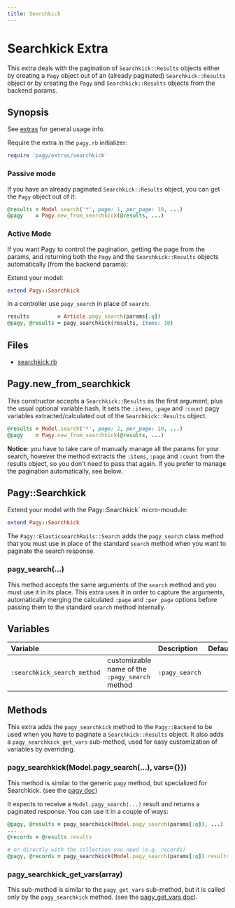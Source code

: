 ```yaml
---
title: Searchkick
---
```

# Searchkick Extra

This extra deals with the pagination of `Searchkick::Results` objects either by creating a `Pagy` object out of an (already paginated) `Searchkick::Results` object or by creating the `Pagy` and `Searchkick::Results` objects from the backend params.

## Synopsis

See [extras](../extras.md) for general usage info.

Require the extra in the `pagy.rb` initializer:

```ruby
require 'pagy/extras/searchkick'
```

### Passive mode

If you have an already paginated `Searchkick::Results` object, you can get the `Pagy` object out of it:

```ruby
@results = Model.search('*', page: 1, per_page: 10, ...)
@pagy    = Pagy.new_from_searchkick(@results, ...)
```

### Active Mode

If you want Pagy to control the pagination, getting the page from the params, and returning both the `Pagy` and the `Searchkick::Results` objects automatically (from the backend params):

Extend your model:

```ruby
extend Pagy::Searchkick
```

In a controller use `pagy_search` in place of `search`:

```ruby
results         = Article.pagy_search(params[:q])
@pagy, @results = pagy_searchkick(results, items: 10)
```

## Files

- [searchkick.rb](https://github.com/ddnexus/pagy/blob/master/lib/pagy/extras/searchkick.rb)

## Pagy.new_from_searchkick

This constructor accepts a `Searchkick::Results` as the first argument, plus the usual optional variable hash. It sets the `:items`, `:page` and `:count` pagy variables extracted/calculated out of the `Searchkick::Results` object.

```ruby
@results = Model.search('*', page: 2, per_page: 10, ...)
@pagy    = Pagy.new_from_searchkick(@results, ...)
```

**Notice**: you have to take care of manually manage all the params for your search, however the method extracts the `:items`, `:page` and `:count` from the results object, so you don't need to pass that again. If you prefer to manage the pagination automatically, see below.

## Pagy::Searchkick

Extend your model with the Pagy::Searchkick` micro-moudule:

```ruby
extend Pagy::Searchkick
```

The `Pagy::ElasticsearchRails::Search` adds the `pagy_search` class method that you must use in place of the standard `search` method when you want to paginate the search response.

### pagy_search(...)

This method accepts the same arguments of the `search` method and you must use it in its place. This extra uses it in order to capture the arguments, automatically merging the calculated `:page` and `:per_page` options before passing them to the standard `search` method internally.

## Variables

| Variable                    |                                                | Description    | Default |
|:----------------------------|:-----------------------------------------------|:---------------|:--------|
| `:searchkick_search_method` | customizable name of the `:pagy_search` method | `:pagy_search` |         |

## Methods

This extra adds the `pagy_searchkick` method to the `Pagy::Backend` to be used when you have to paginate a `Searchkick::Results` object. It also adds a `pagy_searchkick_get_vars` sub-method, used for easy customization of variables by overriding.

### pagy_searchkick(Model.pagy_search(...), vars={}})

This method is similar to the generic `pagy` method, but specialized for Searchkick. (see the [pagy doc](../api/backend.md#pagycollection-varsnil))

It expects to receive a `Model.pagy_search(...)` result and returns a paginated response. You can use it in a couple of ways:

```ruby
@pagy, @results = pagy_searchkick(Model.pagy_search(params[:q]), ...)
...
@records = @results.results

# or directly with the collection you need (e.g. records)
@pagy, @records = pagy_searchkick(Model.pagy_search(params[:q]).results, ...)
```

### pagy_searchkick_get_vars(array)

This sub-method is similar to the `pagy_get_vars` sub-method, but it is called only by the `pagy_searchkick` method. (see the [pagy_get_vars doc](../api/backend.md#pagy_get_varscollection-vars)).
